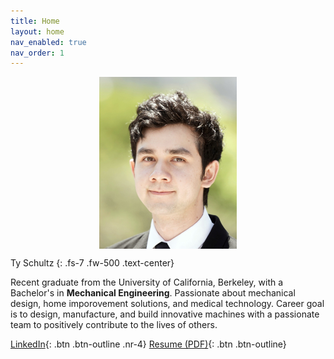 ```yaml
---
title: Home
layout: home
nav_enabled: true
nav_order: 1
---
```

<div style="display: flex; justify-content: center; gap: 20px;">
    <img src="assets/profheadshot.jpg" style="height: 275px; width: auto;">
</div>

Ty Schultz
{: .fs-7 .fw-500 .text-center}

Recent graduate from the University of California, Berkeley, with a Bachelor's in **Mechanical Engineering**. Passionate about mechanical design, home imporovement solutions, and medical technology. Career goal is to design, manufacture, and build innovative machines with a passionate team to positively contribute to the lives of others.

[LinkedIn](https://www.linkedin.com/in/ty-schultz/){: .btn .btn-outline .nr-4} [Resume (PDF)](/assets/basicResume.pdf){: .btn .btn-outline}